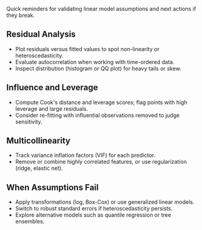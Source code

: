 Quick reminders for validating linear model assumptions and next actions if they break.

## Residual Analysis

- Plot residuals versus fitted values to spot non-linearity or heteroscedasticity.
- Evaluate autocorrelation when working with time-ordered data.
- Inspect distribution (histogram or QQ plot) for heavy tails or skew.

## Influence and Leverage

- Compute Cook's distance and leverage scores; flag points with high leverage and large residuals.
- Consider re-fitting with influential observations removed to judge sensitivity.

## Multicollinearity

- Track variance inflation factors (VIF) for each predictor.
- Remove or combine highly correlated features, or use regularization (ridge, elastic net).

## When Assumptions Fail

- Apply transformations (log, Box-Cox) or use generalized linear models.
- Switch to robust standard errors if heteroscedasticity persists.
- Explore alternative models such as quantile regression or tree ensembles.
